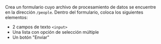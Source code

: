Crea un formulario cuyo archivo de procesamiento de datos se encuentre en la dirección `/people`. Dentro del formulario, coloca los siguientes elementos:

* 2 campos de texto `<input>`
* Una lista con opción de selección múltiple
* Un botón "Enviar"
